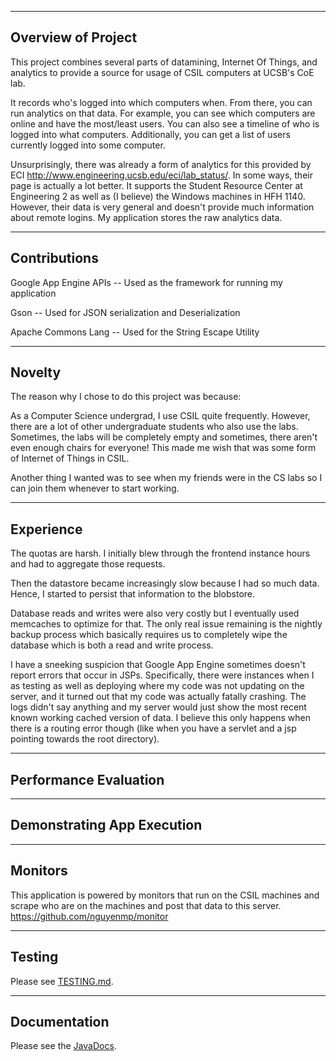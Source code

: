 -------------------
Overview of Project
-------------------

This project combines several parts of datamining, Internet Of Things, and analytics to provide a source for usage of CSIL computers at UCSB's CoE lab.

It records who's logged into which computers when.  From there, you can run analytics on that data.  For example, you can see which computers are online and have the most/least users.  You can also see a timeline of who is logged into what computers.  Additionally, you can get a list of users currently logged into some computer.

Unsurprisingly, there was already a form of analytics for this provided by ECI http://www.engineering.ucsb.edu/eci/lab_status/.  In some ways, their page is actually a lot better.  It supports the Student Resource Center at Engineering 2 as well as (I believe) the Windows machines in HFH 1140.  However, their data is very general and doesn't provide much information about remote logins.  My application stores the raw analytics data.

-------------
Contributions
-------------

Google App Engine APIs -- Used as the framework for running my application

Gson -- Used for JSON serialization and Deserialization

Apache Commons Lang  -- Used for the String Escape Utility

-------------------
Novelty
-------------------

The reason why I chose to do this project was because:

As a Computer Science undergrad, I use CSIL quite frequently.  However, there are a lot of other undergraduate students who also use the labs.  Sometimes, the labs will be completely empty and sometimes, there aren't even enough chairs for everyone!  This made me wish that was some form of Internet of Things in CSIL.

Another thing I wanted was to see when my friends were in the CS labs so I can join them whenever to start working.

----------
Experience
----------

The quotas are harsh.  I initially blew through the frontend instance hours and had to aggregate those requests.

Then the datastore became increasingly slow because I had so much data.  Hence, I started to persist that information to the blobstore.

Database reads and writes were also very costly but I eventually used memcaches to optimize for that.  The only real issue remaining is the nightly backup process which basically requires us to completely wipe the database which is both a read and write process.

I have a sneeking suspicion that Google App Engine sometimes doesn't report errors that occur in JSPs.  Specifically, there were instances when I as testing as well as deploying where my code was not updating on the server, and it turned out that my code was actually fatally crashing.  The logs didn't say anything and my server would just show the most recent known working cached version of data.  I believe this only happens when there is a routing error though (like when you have a servlet and a jsp pointing towards the root directory).

----------------------
Performance Evaluation
----------------------



-------------------
Demonstrating App Execution
-------------------

--------
Monitors
--------

This application is powered by monitors that run on the CSIL machines and scrape who are on the machines and post that data to this server. https://github.com/nguyenmp/monitor

-------
Testing
-------

Please see [TESTING.md](TESTING.md).

-------------
Documentation
-------------

Please see the [JavaDocs](http://nguyenmp.com/apidocs/).
